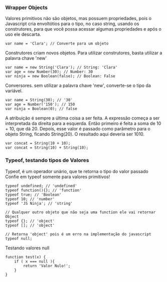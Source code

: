 ### Wrapper Objects
Valores primitivos não são objetos, mas possuem propriedades, pois o Javascript cria envoltótios para o tipo, no caso string, usando os construtores, para que você possa acessar algumas propriedades e após o uso ele descarta.

```
var name = 'Clara'; // Converte para um objeto
```

Construtores criam novos objetos. Para utilizar construtores, basta utilizar a palavra chave 'new'

```
var name = new String('Clara'); // String: 'Clara'
var age = new Number(30); // Number: 30
var ninja = new Boolean(false); // Boolean: False
```

Conversores. sem utilizar a palavra chave 'new', converte-se o tipo da variável.
```
var name = String(30); // '30'
var age = Number('150'); // 150
var ninja = Boolean(0); // false
```

A atribuição é sempre a última coisa a ser feita. A expressão começa a ser interpretada da direita para a esquerda. Então primeiro é feita a soma de 10 + 10, que dá 20. Depois, esse valor é passado como parâmetro para o objeto String, ficando String(20). O resultado aqui deveria ser 1010.

```
var concat = String(10 + 10);
var concat = String(10) + String(10);
```

### Typeof, testando tipos de Valores

Typeof, é um operador unário, que te retorna o tipo do valor passado  
Confie em typeof somente para valores primitivos!
```
typeof undefined; // 'undefined'
typeof function(){}; // 'function'
typeof true; // 'Boolean'
typeof 10; // 'number'
typeof 'JS Ninja'; // 'string'

// Qualquer outro objeto que não seja uma function ele vai retornar Object
typeof {}; // 'object'
typeof []; // 'object'

// Retorna 'object' pois é um erro na implementação do javascript
typeof null; 
```
Testando valores null
```
function test(x) {
    if ( x === null ){
        return 'Valor Nulo!';
    }
}
```

